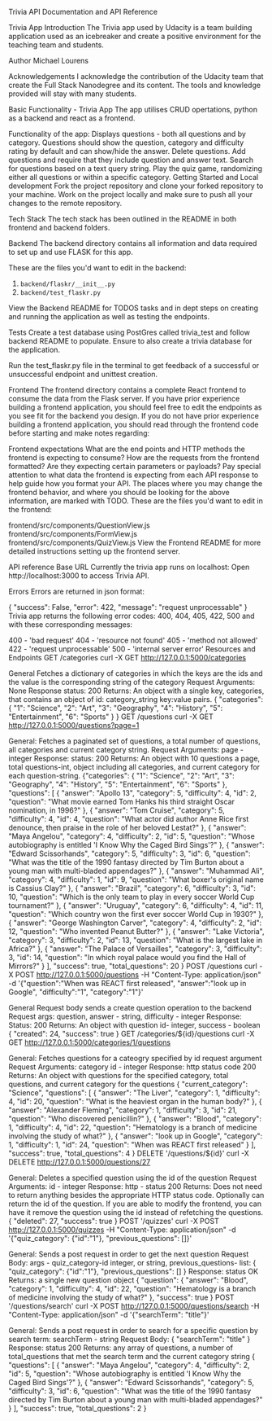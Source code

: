 Trivia API
Documentation and API Reference

Trivia App Introduction
The Trivia app used by Udacity is a team building application used as an icebreaker and create a positive environment for the teaching team and students.

Author
Michael Lourens

Acknowledgements
I acknowledge the contribution of the Udacity team that create the Full Stack Nanodegree and its content. The tools and knowledge provided will stay with many students.

Basic Functionality - Trivia App
The app utilises CRUD opertations, python as a backend and react as a frontend.

Functionality of the app:
Displays questions - both all questions and by category. Questions should show the question, category and difficulty rating by default and can show/hide the answer.
Delete questions.
Add questions and require that they include question and answer text.
Search for questions based on a text query string.
Play the quiz game, randomizing either all questions or within a specific category.
Getting Started and Local development
Fork the project repository and clone your forked repository to your machine. Work on the project locally and make sure to push all your changes to the remote repository.

Tech Stack
The tech stack has been outlined in the README in both frontend and backend folders.

Backend
The backend directory contains all information and data required to set up and use FLASK for this app.

These are the files you'd want to edit in the backend:

1. `backend/flaskr/__init__.py`
2. `backend/test_flaskr.py`

View the Backend README for TODOS tasks and in dept steps on creating and running the application as well as testing the endpoints.

Tests
Create a test database using PostGres called trivia_test and follow backend README to populate. Ensure to also create a trivia database for the application.

Run the test_flaskr.py file in the terminal to get feedback of a successful or unsuccessful endpoint and unittest creation.

Frontend
The frontend directory contains a complete React frontend to consume the data from the Flask server. If you have prior experience building a frontend application, you should feel free to edit the endpoints as you see fit for the backend you design. If you do not have prior experience building a frontend application, you should read through the frontend code before starting and make notes regarding:

Frontend expectations
What are the end points and HTTP methods the frontend is expecting to consume?
How are the requests from the frontend formatted? Are they expecting certain parameters or payloads?
Pay special attention to what data the frontend is expecting from each API response to help guide how you format your API. The places where you may change the frontend behavior, and where you should be looking for the above information, are marked with TODO. These are the files you'd want to edit in the frontend:

frontend/src/components/QuestionView.js
frontend/src/components/FormView.js
frontend/src/components/QuizView.js
View the Frontend README for more detailed instructions setting up the frontend server.

API reference
Base URL
Currently the trivia app runs on localhost: Open http://localhost:3000 to access Trivia API.

Errors
Errors are returned in json format:

{
"success": False,
"error": 422,
"message": "request unprocessable"
}
Trivia app returns the following error codes: 400, 404, 405, 422, 500 and with these corresponding messages:

400 - 'bad request'
404 - 'resource not found'
405 - 'method not allowed'
422 - 'request unprocessable'
500 - 'internal server error'
Resources and Endpoints
GET /categories curl -X GET http://127.0.0.1:5000/categories

General
Fetches a dictionary of categories in which the keys are the ids and the value is the corresponding string of the category
Request Arguments: None
Response
status: 200
Returns: An object with a single key, categories, that contains an object of id: category_string key:value pairs.
{
"categories": {
"1": "Science",
"2": "Art",
"3": "Geography",
"4": "History",
"5": "Entertainment",
"6": "Sports"
}
}
GET /questions curl -X GET http://127.0.0.1:5000/questions?page=1

General:
Fetches a paginated set of questions, a total number of questions, all categories and current category string.
Request Arguments: page - integer
Response:
status: 200
Returns: An object with 10 questions a page, total questions-int, object including all categories, and current category for each question-string.
{"categories": {
"1": "Science",
"2": "Art",
"3": "Geography",
"4": "History",
"5": "Entertainment",
"6": "Sports"
},
"questions": [
{
"answer": "Apollo 13",
"category": 5,
"difficulty": 4,
"id": 2,
"question": "What movie earned Tom Hanks his third straight Oscar nomination, in 1996?"
},
{
"answer": "Tom Cruise",
"category": 5,
"difficulty": 4,
"id": 4,
"question": "What actor did author Anne Rice first denounce, then praise in the role of her beloved Lestat?"
},
{
"answer": "Maya Angelou",
"category": 4,
"difficulty": 2,
"id": 5,
"question": "Whose autobiography is entitled 'I Know Why the Caged Bird Sings'?"
},
{
"answer": "Edward Scissorhands",
"category": 5,
"difficulty": 3,
"id": 6,
"question": "What was the title of the 1990 fantasy directed by Tim Burton about a young man with multi-bladed appendages?"
},
{
"answer": "Muhammad Ali",
"category": 4,
"difficulty": 1,
"id": 9,
"question": "What boxer's original name is Cassius Clay?"
},
{
"answer": "Brazil",
"category": 6,
"difficulty": 3,
"id": 10,
"question": "Which is the only team to play in every soccer World Cup tournament?"
},
{
"answer": "Uruguay",
"category": 6,
"difficulty": 4,
"id": 11,
"question": "Which country won the first ever soccer World Cup in 1930?"
},
{
"answer": "George Washington Carver",
"category": 4,
"difficulty": 2,
"id": 12,
"question": "Who invented Peanut Butter?"
},
{
"answer": "Lake Victoria",
"category": 3,
"difficulty": 2,
"id": 13,
"question": "What is the largest lake in Africa?"
},
{
"answer": "The Palace of Versailles",
"category": 3,
"difficulty": 3,
"id": 14,
"question": "In which royal palace would you find the Hall of Mirrors?"
}
],
"success": true,
"total_questions": 20
}
POST /questions curl -X POST http://127.0.0.1:5000/questions -H "Content-Type: application/json" -d '{"question":"When was REACT first released", "answer":"look up in Google", "difficulty":"1", "category":"1"}'

General
Request body
sends a create question operation to the backend
Request args: question, answer - string, difficulty - integer
Response:
Status: 200
Returns: An object with question id- integer, success - boolean
{
"created": 24,
"success": true
}
GET /categories/${id}/questions curl -X GET http://127.0.0.1:5000/categories/1/questions

General:
Fetches questions for a cateogry specified by id request argument
Request Arguments: category id - integer
Response: http status code 200
Returns: An object with questions for the specified category, total questions, and current category for the questions
{
"current_category": "Science",
"questions": [
{
"answer": "The Liver",
"category": 1,
"difficulty": 4,
"id": 20,
"question": "What is the heaviest organ in the human body?"
},
{
"answer": "Alexander Fleming",
"category": 1,
"difficulty": 3,
"id": 21,
"question": "Who discovered penicillin?"
},
{
"answer": "Blood",
"category": 1,
"difficulty": 4,
"id": 22,
"question": "Hematology is a branch of medicine involving the study of what?"
},
{
"answer": "look up in Google",
"category": 1,
"difficulty": 1,
"id": 24,
"question": "When was REACT first released"
}
],
"success": true,
"total_questions": 4
}
DELETE '/questions/${id}' curl -X DELETE http://127.0.0.1:5000/questions/27

General:
Deletes a specified question using the id of the question
Request Arguments: id - integer
Response: http - status 200
Returns: Does not need to return anything besides the appropriate HTTP status code. Optionally can return the id of the question. If you are able to modify the frontend, you can have it remove the question using the id instead of refetching the questions.
{
"deleted": 27,
"success": true
}
POST '/quizzes' curl -X POST http://127.0.0.1:5000/quizzes -H "Content-Type: application/json" -d '{"quiz_category": {"id":"1"}, "previous_questions": []}'

General:
Sends a post request in order to get the next question
Request Body: args - quiz_category-id integer, or string, previous_questions- list:
{
"quiz_category": {"id":"1"}, "previous_questions": []
}
Response: status OK
Returns: a single new question object
{
"question": {
"answer": "Blood",
"category": 1,
"difficulty": 4,
"id": 22,
"question": "Hematology is a branch of medicine involving the study of what?"
},
"success": true
}
POST '/questions/search' curl -X POST http://127.0.0.1:5000/questions/search -H "Content-Type: application/json" -d '{"searchTerm": "title"}'

General:
Sends a post request in order to search for a specific question by search term: searchTerm - string
Request Body:
{
"searchTerm": "title"
}
Response: status 200
Returns: any array of questions, a number of total_questions that met the search term and the current category string
{
"questions": [
{
"answer": "Maya Angelou",
"category": 4,
"difficulty": 2,
"id": 5,
"question": "Whose autobiography is entitled 'I Know Why the Caged Bird Sings'?"
},
{
"answer": "Edward Scissorhands",
"category": 5,
"difficulty": 3,
"id": 6,
"question": "What was the title of the 1990 fantasy directed by Tim Burton about a young man with multi-bladed appendages?"
}
],
"success": true,
"total_questions": 2
}
